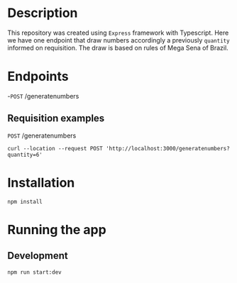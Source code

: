 # Description
This repository was created using `Express` framework with Typescript.  Here we have one endpoint that draw numbers accordingly a previously `quantity` informed on requisition. The draw is based on rules of Mega Sena of Brazil.

# Endpoints
-`POST`  /generatenumbers  

## Requisition examples
`POST` /generatenumbers
```
curl --location --request POST 'http://localhost:3000/generatenumbers?quantity=6'
```

# Installation
```
npm install
```

# Running the app
## Development
```
npm run start:dev
```




